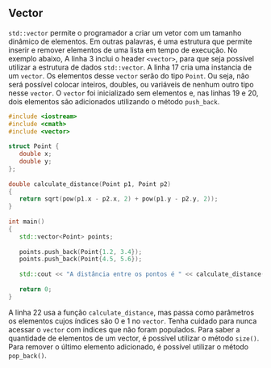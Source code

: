 ## Vector

`std::vector` permite o programador a criar um vetor com um tamanho dinâmico de elementos. Em outras palavras, é uma estrutura que permite inserir e remover elementos de uma lista em tempo de execução. No exemplo abaixo, A linha 3 inclui o header `<vector>`, para que seja possível utilizar a estrutura de dados `std::vector`. A linha 17 cria uma instancia de um `vector`. Os elementos desse `vector` serão do tipo `Point`. Ou seja, não será possível colocar inteiros, doubles, ou variáveis de nenhum outro tipo nesse `vector`. O `vector` foi inicializado sem elementos e, nas linhas 19 e 20, dois elementos são adicionados utilizando o método `push_back`.

```cpp
#include <iostream>
#include <cmath>
#include <vector>
 
struct Point {
   double x;
   double y;
};
 
double calculate_distance(Point p1, Point p2)
{
   return sqrt(pow(p1.x - p2.x, 2) + pow(p1.y - p2.y, 2));
}
 
int main()
{
   std::vector<Point> points;
 
   points.push_back(Point{1.2, 3.4});
   points.push_back(Point{4.5, 5.6});
 
   std::cout << "A distância entre os pontos é " << calculate_distance(points[0], points[1]) << std::endl;
 
   return 0;
}
```

A linha 22 usa a função `calculate_distance`, mas passa como parâmetros os elementos cujos índices são 0 e 1 no `vector`. Tenha cuidado para nunca acessar o `vector` com indices que não foram populados. Para saber a quantidade de elementos de um vector, é possível utilizar o método `size()`. Para remover o último elemento adicionado, é possível utilizar o método `pop_back()`.
